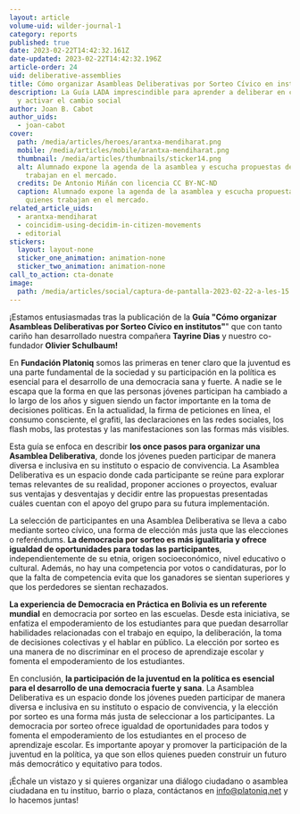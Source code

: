 ```yaml
---
layout: article
volume-uid: wilder-journal-1
category: reports
published: true
date: 2023-02-22T14:42:32.161Z
date-updated: 2023-02-22T14:42:32.196Z
article-order: 24
uid: deliberative-assemblies
title: Cómo organizar Asambleas Deliberativas por Sorteo Cívico en institutos
description: La Guía LADA imprescindible para aprender a deliberar en colectivo
  y activar el cambio social
author: Joan B. Cabot
author_uids:
  - joan-cabot
cover:
  path: /media/articles/heroes/arantxa-mendiharat.png
  mobile: /media/articles/mobile/arantxa-mendiharat.png
  thumbnail: /media/articles/thumbnails/sticker14.png
  alt: Alumnado expone la agenda de la asamblea y escucha propuestas de quienes
    trabajan en el mercado.
  credits: De Antonio Miñán con licencia CC BY-NC-ND
  caption: Alumnado expone la agenda de la asamblea y escucha propuestas de
    quienes trabajan en el mercado.
related_article_uids:
  - arantxa-mendiharat
  - coincidim-using-decidim-in-citizen-movements
  - editorial
stickers:
  layout: layout-none
  sticker_one_animation: animation-none
  sticker_two_animation: animation-none
call_to_action: cta-donate
image:
  path: /media/articles/social/captura-de-pantalla-2023-02-22-a-les-15.16.41.png
---
```

¡Estamos entusiasmadas tras la publicación de la **Guía "Cómo organizar Asambleas Deliberativas por Sorteo Cívico en institutos"**" que con tanto cariño han desarrollado nuestra compañera **Tayrine Dias** y nuestro co-fundador **Olivier Schulbaum!**

En **Fundación Platoniq** somos las primeras en tener claro que la juventud es una parte fundamental de la sociedad y su participación en la política es esencial para el desarrollo de una democracia sana y fuerte. A nadie se le escapa que la forma en que las personas jóvenes participan ha cambiado a lo largo de los años y siguen siendo un factor importante en la toma de decisiones políticas. En la actualidad, la firma de peticiones en línea, el consumo consciente, el grafiti, las declaraciones en las redes sociales, los flash mobs, las protestas y las manifestaciones son las formas más visibles.

Esta guía se enfoca en describir **los once pasos para organizar una Asamblea Deliberativa**, donde los jóvenes pueden participar de manera diversa e inclusiva en su instituto o espacio de convivencia. La Asamblea Deliberativa es un espacio donde cada participante se reúne para explorar temas relevantes de su realidad, proponer acciones o proyectos, evaluar sus ventajas y desventajas y decidir entre las propuestas presentadas cuáles cuentan con el apoyo del grupo para su futura implementación.

La selección de participantes en una Asamblea Deliberativa se lleva a cabo mediante sorteo cívico, una forma de elección más justa que las elecciones o referéndums. **La democracia por sorteo es más igualitaria y ofrece igualdad de oportunidades para todas las participantes**, independientemente de su etnia, origen socioeconómico, nivel educativo o cultural. Además, no hay una competencia por votos o candidaturas, por lo que la falta de competencia evita que los ganadores se sientan superiores y que los perdedores se sientan rechazados.

**La experiencia de Democracia en Práctica en Bolivia es un referente mundial** en democracia por sorteo en las escuelas. Desde esta iniciativa, se enfatiza el empoderamiento de los estudiantes para que puedan desarrollar habilidades relacionadas con el trabajo en equipo, la deliberación, la toma de decisiones colectivas y el hablar en público. La elección por sorteo es una manera de no discriminar en el proceso de aprendizaje escolar y fomenta el empoderamiento de los estudiantes.

En conclusión, **la participación de la juventud en la política es esencial para el desarrollo de una democracia fuerte y sana**. La Asamblea Deliberativa es un espacio donde los jóvenes pueden participar de manera diversa e inclusiva en su instituto o espacio de convivencia, y la elección por sorteo es una forma más justa de seleccionar a los participantes. La democracia por sorteo ofrece igualdad de oportunidades para todos y fomenta el empoderamiento de los estudiantes en el proceso de aprendizaje escolar. Es importante apoyar y promover la participación de la juventud en la política, ya que son ellos quienes pueden construir un futuro más democrático y equitativo para todos.

¡Échale un vistazo y si quieres organizar una diálogo ciudadano o asamblea ciudadana en tu instituo, barrio o plaza, contáctanos en info@platoniq.net y lo hacemos juntas!